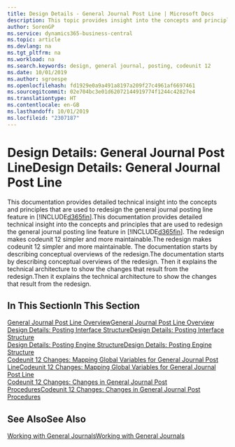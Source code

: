 ```yaml
---
title: Design Details - General Journal Post Line | Microsoft Docs
description: This topic provides insight into the concepts and principles that are used to redesign the general journal posting line feature in Business Central.
author: SorenGP
ms.service: dynamics365-business-central
ms.topic: article
ms.devlang: na
ms.tgt_pltfrm: na
ms.workload: na
ms.search.keywords: design, general journal, posting, codeunit 12
ms.date: 10/01/2019
ms.author: sgroespe
ms.openlocfilehash: fd1929e0a9a491a8197a209f27c4961af6697461
ms.sourcegitcommit: 02e704bc3e01d62072144919774f1244c42827e4
ms.translationtype: HT
ms.contentlocale: en-GB
ms.lasthandoff: 10/01/2019
ms.locfileid: "2307187"
---
```

# <a name="design-details-general-journal-post-line"></a><span data-ttu-id="93d40-103">Design Details: General Journal Post Line</span><span class="sxs-lookup"><span data-stu-id="93d40-103">Design Details: General Journal Post Line</span></span>
<span data-ttu-id="93d40-104">This documentation provides detailed technical insight into the concepts and principles that are used to redesign the general journal posting line feature in [!INCLUDE[d365fin](includes/d365fin_md.md)].</span><span class="sxs-lookup"><span data-stu-id="93d40-104">This documentation provides detailed technical insight into the concepts and principles that are used to redesign the general journal posting line feature in [!INCLUDE[d365fin](includes/d365fin_md.md)].</span></span> <span data-ttu-id="93d40-105">The redesign makes codeunit 12 simpler and more maintainable.</span><span class="sxs-lookup"><span data-stu-id="93d40-105">The redesign makes codeunit 12 simpler and more maintainable.</span></span> <span data-ttu-id="93d40-106">The documentation starts by describing conceptual overviews of the redesign.</span><span class="sxs-lookup"><span data-stu-id="93d40-106">The documentation starts by describing conceptual overviews of the redesign.</span></span> <span data-ttu-id="93d40-107">Then it explains the technical architecture to show the changes that result from the redesign.</span><span class="sxs-lookup"><span data-stu-id="93d40-107">Then it explains the technical architecture to show the changes that result from the redesign.</span></span>  

## <a name="in-this-section"></a><span data-ttu-id="93d40-108">In This Section</span><span class="sxs-lookup"><span data-stu-id="93d40-108">In This Section</span></span>  
[<span data-ttu-id="93d40-109">General Journal Post Line Overview</span><span class="sxs-lookup"><span data-stu-id="93d40-109">General Journal Post Line Overview</span></span>](design-details-general-journal-post-line-overview.md)  
[<span data-ttu-id="93d40-110">Design Details: Posting Interface Structure</span><span class="sxs-lookup"><span data-stu-id="93d40-110">Design Details: Posting Interface Structure</span></span>](design-details-posting-interface-structure.md)  
[<span data-ttu-id="93d40-111">Design Details: Posting Engine Structure</span><span class="sxs-lookup"><span data-stu-id="93d40-111">Design Details: Posting Engine Structure</span></span>](design-details-posting-engine-structure.md)  
[<span data-ttu-id="93d40-112">Codeunit 12 Changes: Mapping Global Variables for General Journal Post Line</span><span class="sxs-lookup"><span data-stu-id="93d40-112">Codeunit 12 Changes: Mapping Global Variables for General Journal Post Line</span></span>](design-details-codeunit-12-changes-mapping-global-variables-for-general-journal-post-line.md)  
[<span data-ttu-id="93d40-113">Codeunit 12 Changes: Changes in General Journal Post Procedures</span><span class="sxs-lookup"><span data-stu-id="93d40-113">Codeunit 12 Changes: Changes in General Journal Post Procedures</span></span>](design-details-codeunit-12-changes-changes-in-general-journal-post-procedures.md)  

## <a name="see-also"></a><span data-ttu-id="93d40-114">See Also</span><span class="sxs-lookup"><span data-stu-id="93d40-114">See Also</span></span>  
[<span data-ttu-id="93d40-115">Working with General Journals</span><span class="sxs-lookup"><span data-stu-id="93d40-115">Working with General Journals</span></span>](ui-work-general-journals.md)
